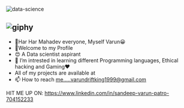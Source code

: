 ![data-science](https://user-images.githubusercontent.com/103124981/232191071-6413eb09-2fbe-4b52-8b77-13a90abf10a3.jpg)



![giphy](https://user-images.githubusercontent.com/103124981/232190750-bde212e1-3072-4389-a88d-329a00c719cc.gif)
- 
- 🙏Har Har Mahadev everyone, Myself Varun😀
- 👀Welcome to my Profile 
- 😍 A Data scientist aspirant
- 🌱 I’m intrested in learning different Programming languages, Ethical hacking and Gaming❤️
- All of my projects are available at
- 📫 How to reach me.....varundriftking1999@gmail.com


HIT ME UP ON:
https://www.linkedin.com/in/sandeep-varun-patro-704152233



<!---
SandeepVarun/SandeepVarun is a ✨ special ✨ repository because its `README.md` (this file) appears on your GitHub profile.
You can click the Preview link to take a look at your changes.
--->
